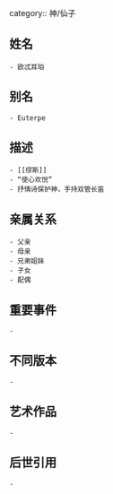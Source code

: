 category:: 神/仙子
## 姓名
	- 欧忒耳珀
## 别名
	- Euterpe
## 描述
	- [[缪斯]]
	- “使心欢悦”
	- 抒情诗保护神，手持双管长笛
## 亲属关系
	- 父亲
	- 母亲
	- 兄弟姐妹
	- 子女
	- 配偶
## 重要事件
	-
## 不同版本
	-
## 艺术作品
	-
## 后世引用
	-
